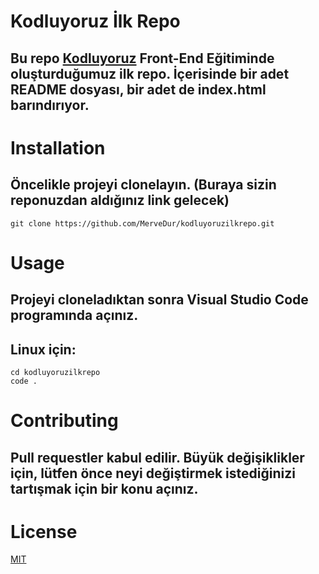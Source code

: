 # Kodluyoruz İlk Repo
## Bu repo [Kodluyoruz](https://www.kodluyoruz.org/) Front-End Eğitiminde oluşturduğumuz ilk repo. İçerisinde bir adet README dosyası, bir adet de index.html barındırıyor.

# Installation
## Öncelikle projeyi clonelayın. (Buraya sizin reponuzdan aldığınız link gelecek)

```
git clone https://github.com/MerveDur/kodluyoruzilkrepo.git
```

# Usage
## Projeyi cloneladıktan sonra Visual Studio Code programında açınız.
## Linux için:

```
cd kodluyoruzilkrepo
code .
```

# Contributing
## Pull requestler kabul edilir. Büyük değişiklikler için, lütfen önce neyi değiştirmek istediğinizi tartışmak için bir konu açınız.

# License
[MIT](https://choosealicense.com/licenses/mit/)